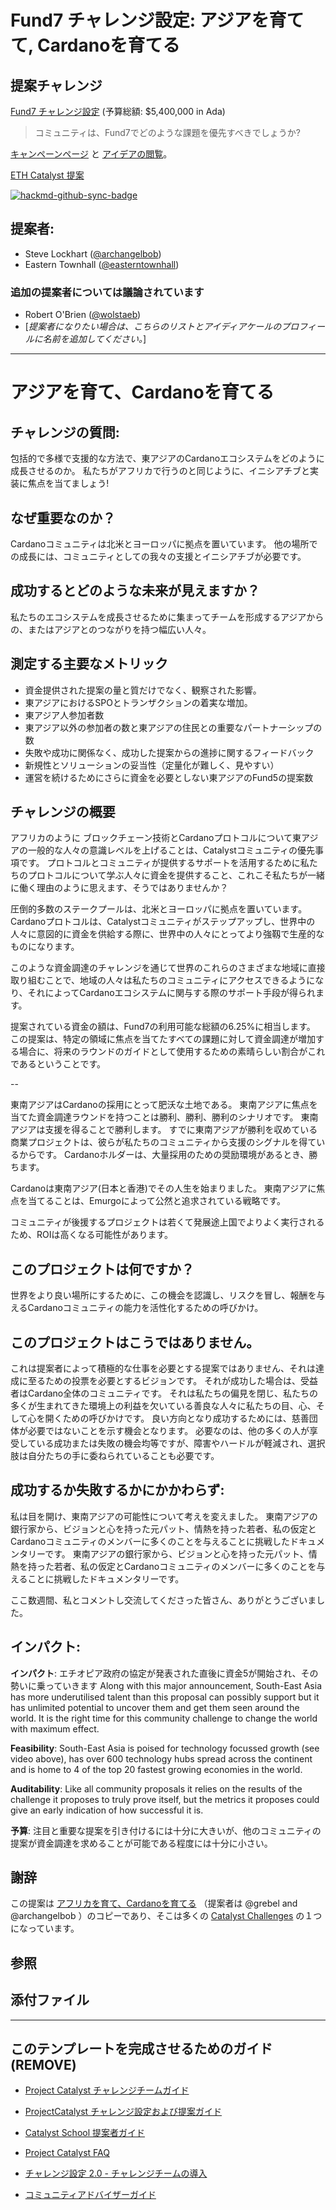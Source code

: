 # Fund7 チャレンジ設定: アジアを育てて, Cardanoを育てる

## 提案チャレンジ

[Fund7 チャレンジ設定](https://github.com/C3ETH/c3eth-fund6/blob/main/fund7-challenge-setting/campaign-brief.md) (予算総額: $5,400,000 in Ada)

> コミュニティは、Fund7でどのような課題を優先すべきでしょうか?

[キャンペーンページ](https://cardano.ideascale.com/a/campaign-home/26120) と [アイデアの閲覧](https://cardano.ideascale.com/a/ideas/top/campaign-filter/byids/campaigns/26120/stage/unspecified)。

[ETH Catalyst 提案](https://cardano.ideascale.com/a/dtd/Grow-Southeast-Asia-Grow-Cardano/367250-48088)

[![hackmd-github-sync-badge](https://hackmd.io/t3Fzp0X1RX6NxtuMITAP1g/badge)](https://hackmd.io/t3Fzp0X1RX6NxtuMITAP1g)

## 提案者:

- Steve Lockhart ([@archangelbob](https://cardano.ideascale.com/a/pmd/3058271-48088?))
- Eastern Townhall ([@easterntownhall](https://cardano.ideascale.com/a/pmd/3100214-48088?))

### 追加の提案者については議論されています

- Robert O'Brien ([@wolstaeb](https://cardano.ideascale.com/a/pmd/3056857-48088?))
- [*提案者になりたい場合は、こちらのリストとアイディアケールのプロフィールに名前を追加してください。*]

---

# アジアを育て、Cardanoを育てる

## チャレンジの質問:
包括的で多様で支援的な方法で、東アジアのCardanoエコシステムをどのように成長させるのか。 私たちがアフリカで行うのと同じように、イニシアチブと実装に焦点を当てましょう!

## なぜ重要なのか？
Cardanoコミュニティは北米とヨーロッパに拠点を置いています。 他の場所での成長には、コミュニティとしての我々の支援とイニシアチブが必要です。

## 成功するとどのような未来が見えますか？
私たちのエコシステムを成長させるために集まってチームを形成するアジアからの、またはアジアとのつながりを持つ幅広い人々。

## 測定する主要なメトリック

- 資金提供された提案の量と質だけでなく、観察された影響。
- 東アジアにおけるSPOとトランザクションの着実な増加。
- 東アジア人参加者数
- 東アジア以外の参加者の数と東アジアの住民との重要なパートナーシップの数
- 失敗や成功に関係なく、成功した提案からの進捗に関するフィードバック
- 新規性とソリューションの妥当性（定量化が難しく、見やすい）
- 運営を続けるためにさらに資金を必要としない東アジアのFund5の提案数

## チャレンジの概要

アフリカのように ブロックチェーン技術とCardanoプロトコルについて東アジアの一般的な人々の意識レベルを上げることは、Catalystコミュニティの優先事項です。 プロトコルとコミュニティが提供するサポートを活用するために私たちのプロトコルについて学ぶ人々に資金を提供すること、これこそ私たちが一緒に働く理由のように思えます、そうではありませんか？

圧倒的多数のステークプールは、北米とヨーロッパに拠点を置いています。 Cardanoプロトコルは、Catalystコミュニティがステップアップし、世界中の人々に意図的に資金を供給する際に、世界中の人々にとってより強靱で生産的なものになります。

このような資金調達のチャレンジを通じて世界のこれらのさまざまな地域に直接取り組むことで、地域の人々は私たちのコミュニティにアクセスできるようになり、それによってCardanoエコシステムに関与する際のサポート手段が得られます。

提案されている資金の額は、Fund7の利用可能な総額の6.25%に相当します。 この提案は、特定の領域に焦点を当てたすべての課題に対して資金調達が増加する場合に、将来のラウンドのガイドとして使用するための素晴らしい割合がこれであるということです。

--

東南アジアはCardanoの採用にとって肥沃な土地である。 東南アジアに焦点を当てた資金調達ラウンドを持つことは勝利、勝利、勝利のシナリオです。 東南アジアは支援を得ることで勝利します。 すでに東南アジアが勝利を収めている商業プロジェクトは、彼らが私たちのコミュニティから支援のシグナルを得ているからです。 Cardanoホルダーは、大量採用のための奨励環境があるとき、勝ちます。

Cardanoは東南アジア(日本と香港)でその人生を始まりました。 東南アジアに焦点を当てることは、Emurgoによって公然と追求されている戦略です。

コミュニティが後援するプロジェクトは若くて発展途上国でよりよく実行されるため、ROIは高くなる可能性があります。


## このプロジェクトは何ですか？

世界をより良い場所にするために、この機会を認識し、リスクを冒し、報酬を与えるCardanoコミュニティの能力を活性化するための呼びかけ。

## このプロジェクトはこうではありません。

これは提案者によって積極的な仕事を必要とする提案ではありません、それは達成に至るための投票を必要とするビジョンです。 それが成功した場合は、受益者はCardano全体のコミュニティです。 それは私たちの偏見を閉じ、私たちの多くが生まれてきた環境上の利益を欠いている善良な人々に私たちの目、心、そして心を開くための呼びかけです。 良い方向となり成功するためには、慈善団体が必要ではないことを示す機会となります。 必要なのは、他の多くの人が享受している成功または失敗の機会均等ですが、障害やハードルが軽減され、選択肢は自分たちの手に委ねられていることも必要です。

## 成功するか失敗するかにかかわらず:

私は目を開け、東南アジアの可能性について考えを変えました。 東南アジアの銀行家から、ビジョンと心を持った元パット、情熱を持った若者、私の仮定とCardanoコミュニティのメンバーに多くのことを与えることに挑戦したドキュメンタリーです。 東南アジアの銀行家から、ビジョンと心を持った元パット、情熱を持った若者、私の仮定とCardanoコミュニティのメンバーに多くのことを与えることに挑戦したドキュメンタリーです。

ここ数週間、私とコメントし交流してくださった皆さん、ありがとうございました。

## インパクト:

**インパクト**: エチオピア政府の協定が発表された直後に資金5が開始され、その勢いに乗っていきます Along with this major announcement, South-East Asia has more underutilised talent than this proposal can possibly support but it has unlimited potential to uncover them and get them seen around the world. It is the right time for this community challenge to change the world with maximum effect.

**Feasibility**: South-East Asia is poised for technology focussed growth (see video above), has over 600 technology hubs spread across the continent and is home to 4 of the top 20 fastest growing economies in the world.

**Auditability**: Like all community proposals it relies on the results of the challenge it proposes to truly prove itself, but the metrics it proposes could give an early indication of how successful it is.

**予算**: 注目と重要な提案を引き付けるには十分に大きいが、他のコミュニティの提案が資金調達を求めることが可能である程度には十分に小さい。

## 謝辞

この提案は [アフリカを育て、Cardanoを育てる](https://cardano.ideascale.com/a/dtd/Grow-Africa-Grow-Cardano/333079-48088) （提案者は @grebel and @archangelbob ）のコピーであり、そこは多くの [Catalyst Challenges](https://cardano.ideascale.com/a/campaign-home/26108) の１つになっています。


## 参照

## 添付ファイル

---

## このテンプレートを完成させるためのガイド (REMOVE)

- [Project Catalyst チャレンジチームガイド](https://docs.google.com/document/d/1GDCKOysG1dd4nUXYcio3PY889doGrbC34PFggu8FI20/)

- [ProjectCatalyst チャレンジ設定および提案ガイド](https://docs.google.com/document/d/1oE_cnP0gksdAanXV4w5DYaDNp_tbYEvyHhTUG4HYZ3Q/)

- [Catalyst School 提案者ガイド](https://docs.google.com/document/d/12wk6mIPxeGsw2WxqHvkTkjNj_wCIx46AgTNPVX3-38o/)

- [Project Catalyst FAQ](https://docs.google.com/document/d/1qYtV15WXeM_AQYvISzr0a0Qj2IzW3hDvhMBvZZ4w2jE/edit#heading=h.dmu4wfbk1ion)
- [チャレンジ設定 2.0 - チャレンジチームの導入](https://docs.google.com/document/d/1GDCKOysG1dd4nUXYcio3PY889doGrbC34PFggu8FI20/edit?pli=1#heading=h.dxixtumushib)

- [コミュニティアドバイザーガイド](https://docs.google.com/document/d/13GDOj2vuxZzQttagfgnS3hbnP65xsSsWbf_6TURLI_U/edit#)